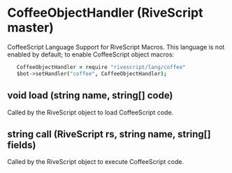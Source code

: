 # CoffeeObjectHandler (RiveScript master)

CoffeeScript Language Support for RiveScript Macros. This language is not
enabled by default; to enable CoffeeScript object macros:

```coffeescript
   CoffeeObjectHandler = require "rivescript/lang/coffee"
   $bot->setHandler("coffee", CoffeeObjectHandler);
```

## void load (string name, string[] code)

Called by the RiveScript object to load CoffeeScript code.

## string call (RiveScript rs, string name, string[] fields)

Called by the RiveScript object to execute CoffeeScript code.